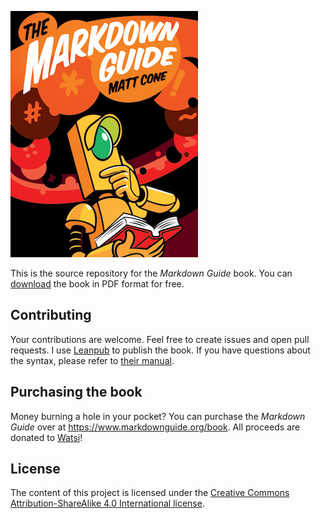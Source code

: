 ![Markdown Guide book cover](cover.png)

This is the source repository for the *Markdown Guide* book. You can [download](https://www.markdownguide.org/book) the book in PDF format for free.

## Contributing

Your contributions are welcome. Feel free to create issues and open pull requests. I use [Leanpub](https://leanpub.com/) to publish the book. If you have questions about the syntax, please refer to [their manual](https://leanpub.com/help/manual).

## Purchasing the book

Money burning a hole in your pocket? You can purchase the *Markdown Guide* over at <https://www.markdownguide.org/book>. All proceeds are donated to [Watsi](https://watsi.org/)!

## License 

The content of this project is licensed under the [Creative Commons Attribution-ShareAlike 4.0 International license](https://creativecommons.org/licenses/by-sa/4.0/).